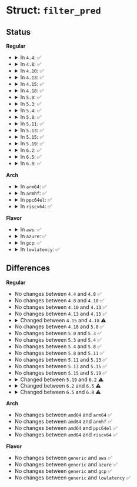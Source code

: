 # Struct: <code>filter_pred</code>

## Status
<b>Regular</b>
<ul>
<li>
<details>
<summary>In <code>4.4</code>: ✅</summary>

```c
struct filter_pred {
    filter_pred_fn_t fn;
    u64 val;
    struct regex regex;
    short unsigned int *ops;
    struct ftrace_event_field *field;
    int offset;
    int not;
    int op;
    short unsigned int index;
    short unsigned int parent;
    short unsigned int left;
    short unsigned int right;
};
```
</details>
</li>
<li>
<details>
<summary>In <code>4.8</code>: ✅</summary>

```c
struct filter_pred {
    filter_pred_fn_t fn;
    u64 val;
    struct regex regex;
    short unsigned int *ops;
    struct ftrace_event_field *field;
    int offset;
    int not;
    int op;
    short unsigned int index;
    short unsigned int parent;
    short unsigned int left;
    short unsigned int right;
};
```
</details>
</li>
<li>
<details>
<summary>In <code>4.10</code>: ✅</summary>

```c
struct filter_pred {
    filter_pred_fn_t fn;
    u64 val;
    struct regex regex;
    short unsigned int *ops;
    struct ftrace_event_field *field;
    int offset;
    int not;
    int op;
    short unsigned int index;
    short unsigned int parent;
    short unsigned int left;
    short unsigned int right;
};
```
</details>
</li>
<li>
<details>
<summary>In <code>4.13</code>: ✅</summary>

```c
struct filter_pred {
    filter_pred_fn_t fn;
    u64 val;
    struct regex regex;
    short unsigned int *ops;
    struct ftrace_event_field *field;
    int offset;
    int not;
    int op;
    short unsigned int index;
    short unsigned int parent;
    short unsigned int left;
    short unsigned int right;
};
```
</details>
</li>
<li>
<details>
<summary>In <code>4.15</code>: ✅</summary>

```c
struct filter_pred {
    filter_pred_fn_t fn;
    u64 val;
    struct regex regex;
    short unsigned int *ops;
    struct ftrace_event_field *field;
    int offset;
    int not;
    int op;
    short unsigned int index;
    short unsigned int parent;
    short unsigned int left;
    short unsigned int right;
};
```
</details>
</li>
<li>
<details>
<summary>In <code>4.18</code>: ✅</summary>

```c
struct filter_pred {
    filter_pred_fn_t fn;
    u64 val;
    struct regex regex;
    short unsigned int *ops;
    struct ftrace_event_field *field;
    int offset;
    int not;
    int op;
};
```
</details>
</li>
<li>
<details>
<summary>In <code>5.0</code>: ✅</summary>

```c
struct filter_pred {
    filter_pred_fn_t fn;
    u64 val;
    struct regex regex;
    short unsigned int *ops;
    struct ftrace_event_field *field;
    int offset;
    int not;
    int op;
};
```
</details>
</li>
<li>
<details>
<summary>In <code>5.3</code>: ✅</summary>

```c
struct filter_pred {
    filter_pred_fn_t fn;
    u64 val;
    struct regex regex;
    short unsigned int *ops;
    struct ftrace_event_field *field;
    int offset;
    int not;
    int op;
};
```
</details>
</li>
<li>
<details>
<summary>In <code>5.4</code>: ✅</summary>

```c
struct filter_pred {
    filter_pred_fn_t fn;
    u64 val;
    struct regex regex;
    short unsigned int *ops;
    struct ftrace_event_field *field;
    int offset;
    int not;
    int op;
};
```
</details>
</li>
<li>
<details>
<summary>In <code>5.8</code>: ✅</summary>

```c
struct filter_pred {
    filter_pred_fn_t fn;
    u64 val;
    struct regex regex;
    short unsigned int *ops;
    struct ftrace_event_field *field;
    int offset;
    int not;
    int op;
};
```
</details>
</li>
<li>
<details>
<summary>In <code>5.11</code>: ✅</summary>

```c
struct filter_pred {
    filter_pred_fn_t fn;
    u64 val;
    struct regex regex;
    short unsigned int *ops;
    struct ftrace_event_field *field;
    int offset;
    int not;
    int op;
};
```
</details>
</li>
<li>
<details>
<summary>In <code>5.13</code>: ✅</summary>

```c
struct filter_pred {
    filter_pred_fn_t fn;
    u64 val;
    struct regex regex;
    short unsigned int *ops;
    struct ftrace_event_field *field;
    int offset;
    int not;
    int op;
};
```
</details>
</li>
<li>
<details>
<summary>In <code>5.15</code>: ✅</summary>

```c
struct filter_pred {
    filter_pred_fn_t fn;
    u64 val;
    struct regex regex;
    short unsigned int *ops;
    struct ftrace_event_field *field;
    int offset;
    int not;
    int op;
};
```
</details>
</li>
<li>
<details>
<summary>In <code>5.19</code>: ✅</summary>

```c
struct filter_pred {
    filter_pred_fn_t fn;
    u64 val;
    struct regex regex;
    short unsigned int *ops;
    struct ftrace_event_field *field;
    int offset;
    int not;
    int op;
};
```
</details>
</li>
<li>
<details>
<summary>In <code>6.2</code>: ✅</summary>

```c
struct filter_pred {
    enum filter_pred_fn fn_num;
    u64 val;
    struct regex regex;
    short unsigned int *ops;
    struct ftrace_event_field *field;
    int offset;
    int not;
    int op;
};
```
</details>
</li>
<li>
<details>
<summary>In <code>6.5</code>: ✅</summary>

```c
struct filter_pred {
    enum filter_pred_fn fn_num;
    u64 val;
    u64 val2;
    struct regex regex;
    short unsigned int *ops;
    struct ftrace_event_field *field;
    int offset;
    int not;
    int op;
};
```
</details>
</li>
<li>
<details>
<summary>In <code>6.8</code>: ✅</summary>

```c
struct filter_pred {
    struct regex *regex;
    struct cpumask *mask;
    short unsigned int *ops;
    struct ftrace_event_field *field;
    u64 val;
    u64 val2;
    enum filter_pred_fn fn_num;
    int offset;
    int not;
    int op;
};
```
</details>
</li>
</ul>
<b>Arch</b>
<ul>
<li>
<details>
<summary>In <code>arm64</code>: ✅</summary>

```c
struct filter_pred {
    filter_pred_fn_t fn;
    u64 val;
    struct regex regex;
    short unsigned int *ops;
    struct ftrace_event_field *field;
    int offset;
    int not;
    int op;
};
```
</details>
</li>
<li>
<details>
<summary>In <code>armhf</code>: ✅</summary>

```c
struct filter_pred {
    filter_pred_fn_t fn;
    u64 val;
    struct regex regex;
    short unsigned int *ops;
    struct ftrace_event_field *field;
    int offset;
    int not;
    int op;
};
```
</details>
</li>
<li>
<details>
<summary>In <code>ppc64el</code>: ✅</summary>

```c
struct filter_pred {
    filter_pred_fn_t fn;
    u64 val;
    struct regex regex;
    short unsigned int *ops;
    struct ftrace_event_field *field;
    int offset;
    int not;
    int op;
};
```
</details>
</li>
<li>
<details>
<summary>In <code>riscv64</code>: ✅</summary>

```c
struct filter_pred {
    filter_pred_fn_t fn;
    u64 val;
    struct regex regex;
    short unsigned int *ops;
    struct ftrace_event_field *field;
    int offset;
    int not;
    int op;
};
```
</details>
</li>
</ul>
<b>Flavor</b>
<ul>
<li>
<details>
<summary>In <code>aws</code>: ✅</summary>

```c
struct filter_pred {
    filter_pred_fn_t fn;
    u64 val;
    struct regex regex;
    short unsigned int *ops;
    struct ftrace_event_field *field;
    int offset;
    int not;
    int op;
};
```
</details>
</li>
<li>
<details>
<summary>In <code>azure</code>: ✅</summary>

```c
struct filter_pred {
    filter_pred_fn_t fn;
    u64 val;
    struct regex regex;
    short unsigned int *ops;
    struct ftrace_event_field *field;
    int offset;
    int not;
    int op;
};
```
</details>
</li>
<li>
<details>
<summary>In <code>gcp</code>: ✅</summary>

```c
struct filter_pred {
    filter_pred_fn_t fn;
    u64 val;
    struct regex regex;
    short unsigned int *ops;
    struct ftrace_event_field *field;
    int offset;
    int not;
    int op;
};
```
</details>
</li>
<li>
<details>
<summary>In <code>lowlatency</code>: ✅</summary>

```c
struct filter_pred {
    filter_pred_fn_t fn;
    u64 val;
    struct regex regex;
    short unsigned int *ops;
    struct ftrace_event_field *field;
    int offset;
    int not;
    int op;
};
```
</details>
</li>
</ul>

## Differences
<b>Regular</b>
<ul>
<li>
No changes between <code>4.4</code> and <code>4.8</code> ✅
</li>
<li>
No changes between <code>4.8</code> and <code>4.10</code> ✅
</li>
<li>
No changes between <code>4.10</code> and <code>4.13</code> ✅
</li>
<li>
No changes between <code>4.13</code> and <code>4.15</code> ✅
</li>
<li>
<details>
<summary>Changed between <code>4.15</code> and <code>4.18</code> ⚠️</summary>
<ul>
<li>
<b>Field removed. </b>
<code>short unsigned int index</code>
</li>
<li>
<b>Field removed. </b>
<code>short unsigned int parent</code>
</li>
<li>
<b>Field removed. </b>
<code>short unsigned int left</code>
</li>
<li>
<b>Field removed. </b>
<code>short unsigned int right</code>
</li>
</ul>
</details>
</li>
<li>
No changes between <code>4.18</code> and <code>5.0</code> ✅
</li>
<li>
No changes between <code>5.0</code> and <code>5.3</code> ✅
</li>
<li>
No changes between <code>5.3</code> and <code>5.4</code> ✅
</li>
<li>
No changes between <code>5.4</code> and <code>5.8</code> ✅
</li>
<li>
No changes between <code>5.8</code> and <code>5.11</code> ✅
</li>
<li>
No changes between <code>5.11</code> and <code>5.13</code> ✅
</li>
<li>
No changes between <code>5.13</code> and <code>5.15</code> ✅
</li>
<li>
No changes between <code>5.15</code> and <code>5.19</code> ✅
</li>
<li>
<details>
<summary>Changed between <code>5.19</code> and <code>6.2</code> ⚠️</summary>
<ul>
<li>
<b>Field added. </b>
<code>enum filter_pred_fn fn_num</code>
</li>
<li>
<b>Field removed. </b>
<code>filter_pred_fn_t fn</code>
</li>
</ul>
</details>
</li>
<li>
<details>
<summary>Changed between <code>6.2</code> and <code>6.5</code> ⚠️</summary>
<ul>
<li>
<b>Field added. </b>
<code>u64 val2</code>
</li>
</ul>
</details>
</li>
<li>
<details>
<summary>Changed between <code>6.5</code> and <code>6.8</code> ⚠️</summary>
<ul>
<li>
<b>Field added. </b>
<code>struct cpumask *mask</code>
</li>
<li>
<b>Field type changed. </b>
<code>struct regex regex</code> ➡️ <code>struct regex *regex</code>
</li>
</ul>
</details>
</li>
</ul>
<b>Arch</b>
<ul>
<li>
No changes between <code>amd64</code> and <code>arm64</code> ✅
</li>
<li>
No changes between <code>amd64</code> and <code>armhf</code> ✅
</li>
<li>
No changes between <code>amd64</code> and <code>ppc64el</code> ✅
</li>
<li>
No changes between <code>amd64</code> and <code>riscv64</code> ✅
</li>
</ul>
<b>Flavor</b>
<ul>
<li>
No changes between <code>generic</code> and <code>aws</code> ✅
</li>
<li>
No changes between <code>generic</code> and <code>azure</code> ✅
</li>
<li>
No changes between <code>generic</code> and <code>gcp</code> ✅
</li>
<li>
No changes between <code>generic</code> and <code>lowlatency</code> ✅
</li>
</ul>
